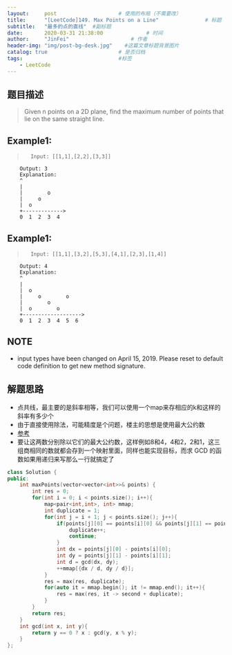 ```yaml
---
layout:     post                    # 使用的布局（不需要改） 
title:      "[LeetCode]149. Max Points on a Line"               # 标题  
subtitle:   "最多的点的直线"  #副标题 
date:       2020-03-31 21:38:00              # 时间 
author:     "JinFei"                    # 作者 
header-img: "img/post-bg-desk.jpg"    #这篇文章标题背景图片 
catalog: true                       # 是否归档 
tags:                               #标签     
    - LeetCode 
---
```


## 题目描述
>   Given n points on a 2D plane, find the maximum number of points that lie on the same straight line.

## Example1:
 
>       Input: [[1,1],[2,2],[3,3]]
        Output: 3
        Explanation:
        ^
        |
        |        o
        |     o
        |  o  
        +------------->
        0  1  2  3  4


## Example1:
 
>       Input: [[1,1],[3,2],[5,3],[4,1],[2,3],[1,4]]
        Output: 4
        Explanation:
        ^
        |
        |  o
        |     o        o
        |        o
        |  o        o
        +------------------->
        0  1  2  3  4  5  6


## NOTE
- input types have been changed on April 15, 2019. Please reset to default code definition to get new method signature.




## 解题思路
- 点共线，最主要的是斜率相等，我们可以使用一个map来存相应的k和这样的斜率有多少个
- 由于直接使用除法，可能精度是个问题，楼主的思想是使用最大公约数
- [参考](https://www.cnblogs.com/grandyang/p/4579693.html)
- 要让这两数分别除以它们的最大公约数，这样例如8和4，4和2，2和1，这三组商相同的数就都会存到一个映射里面，同样也能实现目标，而求 GCD 的函数如果用递归来写那么一行就搞定了

```C++
class Solution {
public:
    int maxPoints(vector<vector<int>>& points) {
        int res = 0;
        for(int i = 0; i < points.size(); i++){
            map<pair<int,int>, int> mmap;
            int duplicate = 1;
            for(int j = i + 1; j < points.size(); j++){
                if(points[j][0] == points[i][0] && points[j][1] == points[i][1]){
                    duplicate++;
                    continue;
                }
                int dx = points[j][0] - points[i][0];
                int dy = points[j][1] - points[i][1];
                int d = gcd(dx, dy);
                ++mmap[{dx / d, dy / d}];
            }
            res = max(res, duplicate);
            for(auto it = mmap.begin(); it != mmap.end(); it++){
                res = max(res, it -> second + duplicate);
            }
        }
        return res;
    }
    int gcd(int x, int y){
        return y == 0 ? x : gcd(y, x % y);
    }
};
```
